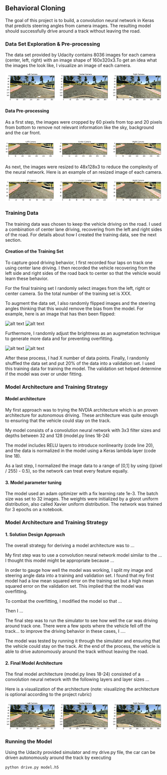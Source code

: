 [//]: # (Image References)

[image1]: ./images/original.png "Original Images"
[image2]: ./images/cropped.png "Cropped Images"
[image3]: ./images/resized.png "Resized Images"
[image4]: ./examples/placeholder_small.png "Recovery Image"
[image5]: ./examples/placeholder_small.png "Recovery Image"
[image6]: ./examples/placeholder_small.png "Normal Image"
[image7]: ./examples/placeholder_small.png "Flipped Image"

## Behavioral Cloning 

The goal of this project is to build, a convolution neural network in Keras that predicts steering angles from camera images. The resulting model should successfully drive around a track without leaving the road.  

### Data Set Exploration & Pre-processing

The data set provided by Udacity contains 8036 images for each camera (center, left, right) with an image shape of 160x320x3.To get an idea what the images the look like, I visualize an image of each camera.

![alt text][image1]

#### Data Pre-processing 

As a first step, the images were cropped by 60 pixels from top and 20 pixels from bottom to remove not relevant information like the sky, background and the car front.

![alt text][image2]

As next, the images were resized to 48x128x3 to reduce the complexity of the neural network. Here is an example of an resized image of each camera. 

![alt text][image3]

### Training Data

The training data was chosen to keep the vehicle driving on the road. I used a combination of center lane driving, recovering from the left and right sides of the road. For details about how I created the training data, see the next section. 

#### Creation of the Training Set 

To capture good driving behavior, I first recorded four laps on track one using center lane driving. I then recorded the vehicle recovering from the left side and right sides of the road back to center so that the vehicle would learn these behavior. 

For the final training set I randomly select images from the left, right or center camera. So the total number of the training set is XXX. 

To augment the data set, I also randomly flipped images and the steering angles thinking that this would remove the bias from the model. For example, here is an image that has then been flipped:

![alt text][image6]
![alt text][image7]

Furthermore, I randomly adjust the brightness as an augmetation technique to generate more data and for preventing overfitting. 

![alt text][image6]
![alt text][image7]

After these process, I had X number of data points. Finally, I randomly shuffled the data set and put 20% of the data into a validation set.  I used this training data for training the model. The validation set helped determine if the model was over or under fitting.

### Model Architecture and Training Strategy

#### Model architecture

My first approach was to trying the NVDIA architecture which is an proven architecture for autonomous driving. 
These architecture was quite enough to ensuring that the vehicle could stay on the track.

My model consists of a convolution neural network with 3x3 filter sizes and depths between 32 and 128 (model.py lines 18-24) 

The model includes RELU layers to introduce nonlinearity (code line 20), and the data is normalized in the model using a Keras lambda layer (code line 18). 

As a last step, I normalized the image data to a range of [0,1] by using ((pixel / 255) - 0.5), so the network can treat every feature equally.

#### 3. Model parameter tuning

The model used an adam optimizer with a fix learning rate 1e-3. The batch size was set to 32 images. The weights were initialized by a glorot uniform distribution, also called Xavier uniform distribution. The network was trained for 3 epochs on a notebook.

### Model Architecture and Training Strategy

#### 1. Solution Design Approach

The overall strategy for deriving a model architecture was to ...

My first step was to use a convolution neural network model similar to the ... I thought this model might be appropriate because ...

In order to gauge how well the model was working, I split my image and steering angle data into a training and validation set. I found that my first model had a low mean squared error on the training set but a high mean squared error on the validation set. This implied that the model was overfitting. 

To combat the overfitting, I modified the model so that ...

Then I ... 

The final step was to run the simulator to see how well the car was driving around track one. There were a few spots where the vehicle fell off the track... to improve the driving behavior in these cases, I ....

The model was tested by running it through the simulator and ensuring that the vehicle could stay on the track.
At the end of the process, the vehicle is able to drive autonomously around the track without leaving the road.

#### 2. Final Model Architecture

The final model architecture (model.py lines 18-24) consisted of a convolution neural network with the following layers and layer sizes ...

Here is a visualization of the architecture (note: visualizing the architecture is optional according to the project rubric)

![alt text][image1]

### Running the Model 
Using the Udacity provided simulator and my drive.py file, the car can be driven autonomously around the track by executing 
```sh
python drive.py model.h5
```
